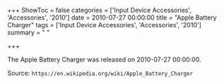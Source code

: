 +++
ShowToc = false
categories = ['Input Device Accessories', 'Accessories', '2010']
date = 2010-07-27 00:00:00
title = "Apple Battery Charger"
tags = ['Input Device Accessories', 'Accessories', '2010']
summary = " "

+++

The Apple Battery Charger was released on 2010-07-27 00:00:00.

Source: `https://en.wikipedia.org/wiki/Apple_Battery_Charger`


